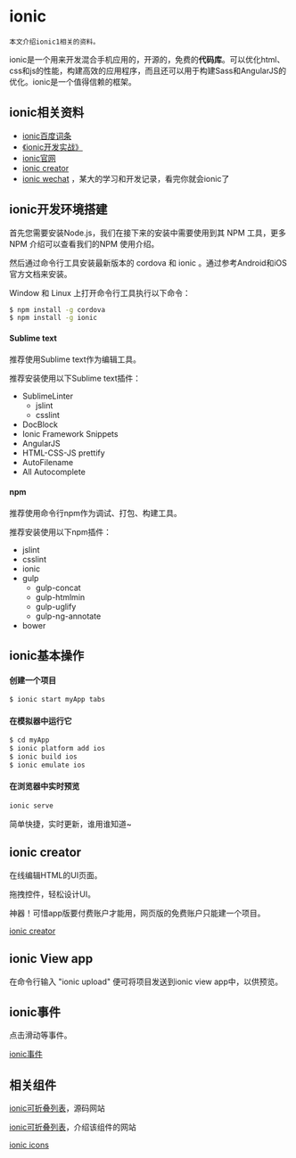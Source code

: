 # ionic

```
本文介绍ionic1相关的资料。
```

ionic是一个用来开发混合手机应用的，开源的，免费的**代码库**。可以优化html、css和js的性能，构建高效的应用程序，而且还可以用于构建Sass和AngularJS的优化。ionic是一个值得信赖的框架。


## ionic相关资料

- [ionic百度词条](http://baike.baidu.com/link?url=Ss8i3DrvH0y_pcOGJi-ujIeOQiDDwbhkWcfA_viM_CeR0rKWjGPjXPQHfPUMBm7hwR6lh_BpYClREajXma1hTq)
- [《ionic开发实战》](http://blog.csdn.net/i348018533/article/details/47258449)
- [ionic官网](http://ionicframework.com/)
- [ionic creator](http://ionic.io/products/creator)
- [ionic wechat](http://www.cnblogs.com/Frogmarch/) ，某大的学习和开发记录，看完你就会ionic了

## ionic开发环境搭建

首先您需要安装Node.js，我们在接下来的安装中需要使用到其 NPM 工具，更多 NPM 介绍可以查看我们的NPM 使用介绍。

然后通过命令行工具安装最新版本的 cordova 和 ionic 。通过参考Android和iOS官方文档来安装。

Window 和 Linux 上打开命令行工具执行以下命令：

```bash
$ npm install -g cordova
$ npm install -g ionic
```

#### Sublime text

推荐使用Sublime text作为编辑工具。

推荐安装使用以下Sublime text插件：
- SublimeLinter
	- jslint
	- csslint
- DocBlock
- Ionic Framework Snippets
- AngularJS
- HTML-CSS-JS prettify
- AutoFilename
- All Autocomplete

#### npm

推荐使用命令行npm作为调试、打包、构建工具。

推荐安装使用以下npm插件：

- jslint
- csslint
- ionic
- gulp
	- gulp-concat
	- gulp-htmlmin
	- gulp-uglify
	- gulp-ng-annotate
- bower

## ionic基本操作

#### 创建一个项目

```bash
$ ionic start myApp tabs
```

#### 在模拟器中运行它

```bash
$ cd myApp
$ ionic platform add ios
$ ionic build ios
$ ionic emulate ios
```

#### 在浏览器中实时预览

```bash
ionic serve
```

简单快捷，实时更新，谁用谁知道~

## ionic creator

在线编辑HTML的UI页面。

拖拽控件，轻松设计UI。

神器！可惜app版要付费账户才能用，网页版的免费账户只能建一个项目。

[ionic creator](http://ionic.io/products/creator)

## ionic View app

在命令行输入 "ionic upload" 便可将项目发送到ionic view app中，以供预览。

## ionic事件

点击滑动等事件。

[ionic事件](https://www.zoomla.cn/Item/2843.aspx)

## 相关组件

[ionic可折叠列表](http://codepen.io/shengoo/pen/bNbvdO/)，源码网站

[ionic可折叠列表](http://www.sheng00.com/1502.html)，介绍该组件的网站

[ionic icons](http://ionicons.com/)
